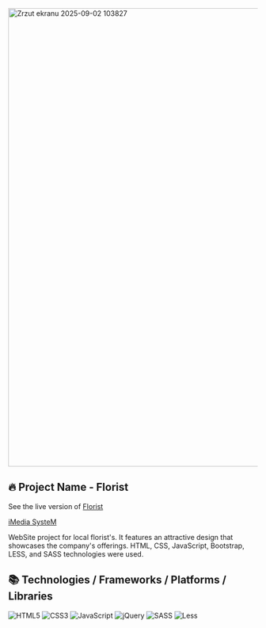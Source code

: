 <img width="1898" height="925" alt="Zrzut ekranu 2025-09-02 103827" src="https://github.com/user-attachments/assets/6bafa3ba-ac85-4a8a-a1ee-1f9cb6fda34d" />

## 🔥 Project Name - Florist
See the live version of [Florist](https://imediasystem.github.io/Florist/)

<a href="https://www.imediasystem.pl" target="_blank" rel="noopener noreferrer">iMedia SysteM</a>

WebSite project for local florist's. It features an attractive design that showcases the company's offerings. HTML, CSS, JavaScript, Bootstrap, LESS, and SASS technologies were used.

## 📚 Technologies / Frameworks / Platforms / Libraries
![HTML5](https://img.shields.io/badge/html5-%23E34F26.svg?style=for-the-badge&logo=html5&logoColor=white)
![CSS3](https://img.shields.io/badge/css3-%231572B6.svg?style=for-the-badge&logo=css3&logoColor=white)
![JavaScript](https://img.shields.io/badge/javascript-%23323330.svg?style=for-the-badge&logo=javascript&logoColor=%23F7DF1E)
![jQuery](https://img.shields.io/badge/bootstrap-%238511FA.svg?style=for-the-badge&logo=bootstrap&logoColor=white)
![SASS](https://img.shields.io/badge/sass-CC6699.svg?style=for-the-badge&logo=sass&logoColor=white)
![Less](https://img.shields.io/badge/less-2B4C80?style=for-the-badge&logo=less&logoColor=white)
&nbsp;
